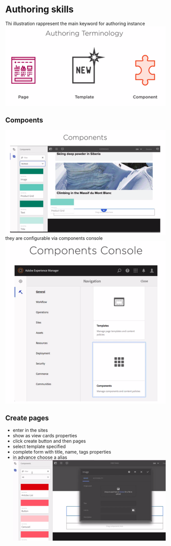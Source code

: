 # Authoring skills
Thi illustration rappresent the main keyword for authoring instance
![authoring keyword](../images/authoting.png)
## Compoents
![componets](../images/components.png)
they are configurable via components console
![componets console](../images/components-console.png)
## Create pages
* enter in the sites
* show as view cards properties 
* click create button and then pages
* select template specified
* complete form with title, name, tags properties
* in advance choose a alias
![editing](../images/editormode.png)

